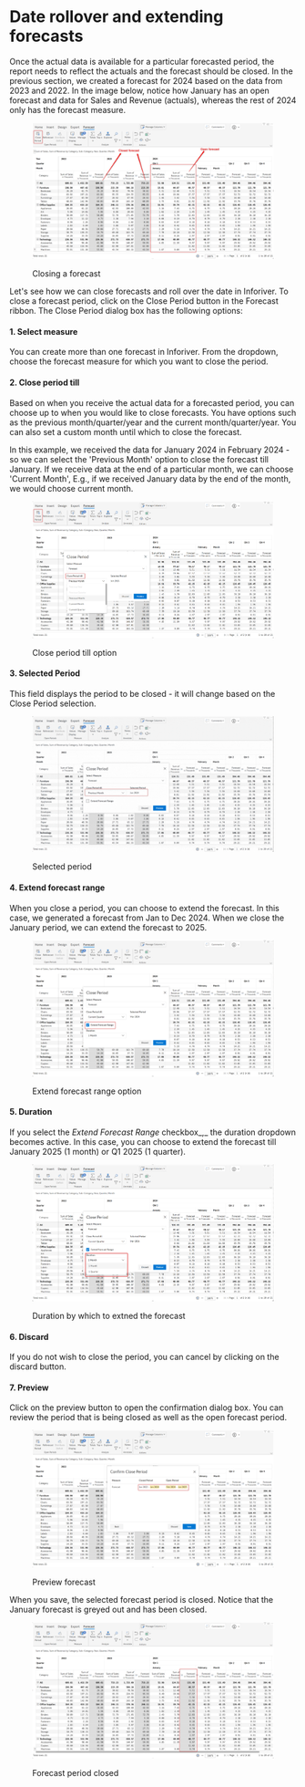 # Date rollover and extending forecasts

Once the actual data is available for a particular forecasted period, the report needs to reflect the actuals and the forecast should be closed. In the previous section, we created a forecast for 2024 based on the data from 2023 and 2022. In the image below, notice how January has an open forecast and data for Sales and Revenue (actuals), whereas the rest of 2024 only has the forecast measure.&#x20;

<figure><img src="../../../.gitbook/assets/image (414).png" alt=""><figcaption><p>Closing a forecast</p></figcaption></figure>

Let's see how we can close forecasts and roll over the date in Inforiver. To close a forecast period, click on the Close Period button in the Forecast ribbon. The Close Period dialog box has the following options:

#### 1. Select measure

You can create more than one forecast in Inforiver. From the dropdown, choose the forecast measure for which you want to close the period.

#### 2. Close period till

Based on when you receive the actual data for a forecasted period, you can choose up to when you would like to close forecasts. You have options such as the previous month/quarter/year and the current month/quarter/year. You can also set a custom month until which to close the forecast.

In this example, we received the data for January 2024 in February 2024 - so we can select the 'Previous Month' option to close the forecast till January. If we receive data at the end of a particular month, we can choose 'Current Month', E.g., if we received January data by the end of the month, we would choose current month.

<figure><img src="../../../.gitbook/assets/image (1) (1) (1) (1) (2) (1) (1).png" alt=""><figcaption><p>Close period till option</p></figcaption></figure>

#### 3. Selected Period

This field displays the period to be closed - it will change based on the Close Period selection.&#x20;

<figure><img src="../../../.gitbook/assets/selected period.gif" alt=""><figcaption><p>Selected period</p></figcaption></figure>

#### 4. Extend forecast range

When you close a period, you can choose to extend the forecast. In this case, we generated a forecast from Jan to Dec 2024. When we close the January period, we can extend the forecast to 2025.

<figure><img src="../../../.gitbook/assets/image (2) (1) (1) (1) (2) (1) (1).png" alt=""><figcaption><p>Extend forecast range option</p></figcaption></figure>

#### 5. Duration

If you select the _Extend Forecast Range_ checkbox_,_ the duration dropdown becomes active. In this case, you can choose to extend the forecast till January 2025 (1 month) or Q1 2025 (1 quarter).

<figure><img src="../../../.gitbook/assets/image (3) (1) (1) (1) (2) (1).png" alt=""><figcaption><p>Duration by which to extned the forecast</p></figcaption></figure>

#### 6. Discard

If you do not wish to close the period, you can cancel by clicking on the discard button.

#### 7. Preview

Click on the preview button to open the confirmation dialog box. You can review the period that is being closed as well as the open forecast period.

<figure><img src="../../../.gitbook/assets/image (4) (1) (1) (1) (2).png" alt=""><figcaption><p>Preview forecast</p></figcaption></figure>

When you save, the selected forecast period is closed. Notice that the January forecast is greyed out and has been closed.

<figure><img src="../../../.gitbook/assets/image (5) (1) (1) (1).png" alt=""><figcaption><p>Forecast period closed</p></figcaption></figure>
